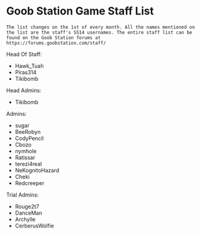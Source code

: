 # Goob Station Game Staff List

```admonish warning
The list changes on the 1st of every month. All the names mentioned on the list are the staff's SS14 usernames. The entire staff list can be found on the Goob Station forums at https://forums.goobstation.com/staff/ 
```

Head Of Staff:
- Hawk_Tuah
- Piras314
- Tikibomb

Head Admins:
- Tikibomb

Admins:
- sugar
- BeeRobyn
- CodyPencil
- Cbozo
- nymhole
- Ratissar
- terezi4real
- NeKognitoHazard
- Cheki
- Redcreeper

Trial Admins:
- Rouge2t7
- DanceMan
- Archylle
- CerberusWolfie
